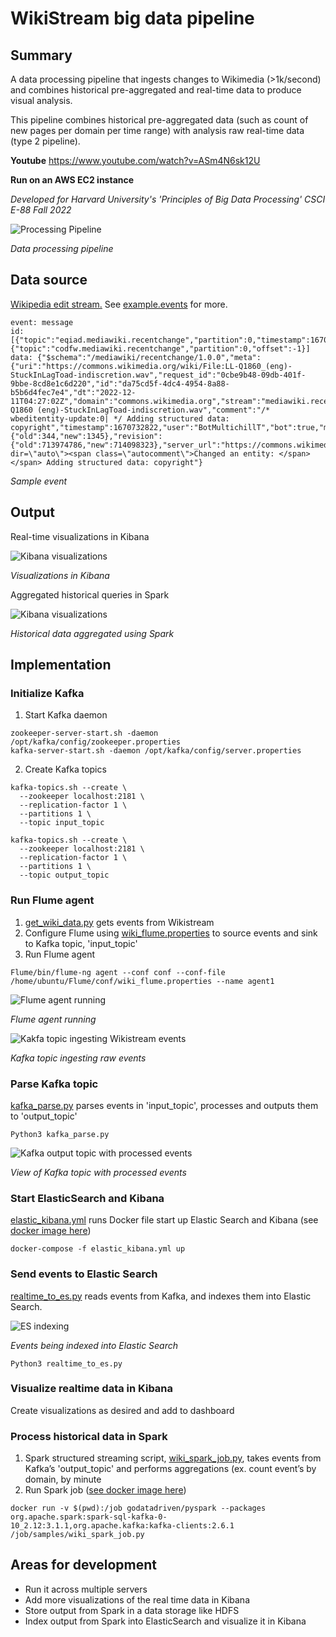 # WikiStream big data pipeline

## Summary
A data processing pipeline that ingests changes to Wikimedia (>1k/second) and combines historical pre-aggregated and real-time data to produce visual analysis.

This pipeline combines historical pre-aggregated data (such as count of new pages per domain per time range) with analysis raw real-time data (type 2 pipeline).

**Youtube**
https://www.youtube.com/watch?v=ASm4N6sk12U


**Run on an AWS EC2 instance**

_Developed for Harvard University's 'Principles of Big Data Processing' CSCI E-88 Fall 2022_

![Processing Pipeline](assets/pipeline.png)

*Data processing pipeline*

## Data source
[Wikipedia edit stream.](https://wikitech.wikimedia.org/wiki/Event_Platform/EventStreams) See [example.events](example.events) for more.

```
event: message
id: [{"topic":"eqiad.mediawiki.recentchange","partition":0,"timestamp":1670732822001},{"topic":"codfw.mediawiki.recentchange","partition":0,"offset":-1}]
data: {"$schema":"/mediawiki/recentchange/1.0.0","meta":{"uri":"https://commons.wikimedia.org/wiki/File:LL-Q1860_(eng)-StuckInLagToad-indiscretion.wav","request_id":"0cbe9b48-09db-401f-9bbe-8cd8e1c6d220","id":"da75cd5f-4dc4-4954-8a88-b5b6d4fec7e4","dt":"2022-12-11T04:27:02Z","domain":"commons.wikimedia.org","stream":"mediawiki.recentchange","topic":"eqiad.mediawiki.recentchange","partition":0,"offset":4369496612},"id":2071131497,"type":"edit","namespace":6,"title":"File:LL-Q1860 (eng)-StuckInLagToad-indiscretion.wav","comment":"/* wbeditentity-update:0| */ Adding structured data: copyright","timestamp":1670732822,"user":"BotMultichillT","bot":true,"minor":false,"patrolled":true,"length":{"old":344,"new":1345},"revision":{"old":713974786,"new":714098323},"server_url":"https://commons.wikimedia.org","server_name":"commons.wikimedia.org","server_script_path":"/w","wiki":"commonswiki","parsedcomment":"‎<span dir=\"auto\"><span class=\"autocomment\">Changed an entity: </span></span> Adding structured data: copyright"}
```
*Sample event*
## Output
Real-time visualizations in Kibana

![Kibana visualizations](assets/kibana_visualizations.png)

*Visualizations in Kibana*

Aggregated historical queries in Spark

![Kibana visualizations](assets/spark_aggregations.png)

*Historical data aggregated using Spark*
## Implementation
### Initialize Kafka

1. Start Kafka daemon

```
zookeeper-server-start.sh -daemon /opt/kafka/config/zookeeper.properties
kafka-server-start.sh -daemon /opt/kafka/config/server.properties
```

2. Create Kafka topics

```
kafka-topics.sh --create \
  --zookeeper localhost:2181 \
  --replication-factor 1 \
  --partitions 1 \
  --topic input_topic

kafka-topics.sh --create \
  --zookeeper localhost:2181 \
  --replication-factor 1 \
  --partitions 1 \
  --topic output_topic
```
### Run Flume agent

1. [get_wiki_data.py](get_wiki_data.py) gets events from Wikistream 
2. Configure Flume using [wiki_flume.properties](wiki_flume.properties) to source events and sink to Kafka topic, 'input_topic' 
3. Run Flume agent

```
Flume/bin/flume-ng agent --conf conf --conf-file /home/ubuntu/Flume/conf/wiki_flume.properties --name agent1
```

![Flume agent running](assets/flume_agent.png)

*Flume agent running*

![Kakfa topic ingesting Wikistream events](assets/kafka_input_topic.png)

*Kafka topic ingesting raw events*


### Parse Kafka topic

[kafka_parse.py](kafka_parse.py) parses events in 'input_topic', processes and outputs them to 'output_topic'

```
Python3 kafka_parse.py
```

![Kafka output topic with processed events](assets/kafka_output_topic.png)

*View of Kafka topic with processed events*

### Start ElasticSearch and Kibana

[elastic_kibana.yml](elastic_kibana.yml) runs Docker file start up Elastic Search and Kibana (see [docker image here](https://hub.docker.com/r/nshou/elasticsearch-kibana/))

```
docker-compose -f elastic_kibana.yml up 
```
### Send events to Elastic Search
[realtime_to_es.py](realtime_to_es.py) reads events from Kafka, and indexes them into Elastic Search.

![ES indexing](assets/ES_index.png)

*Events being indexed into Elastic Search*

```
Python3 realtime_to_es.py
```
### Visualize realtime data in Kibana
Create visualizations as desired and add to dashboard

### Process historical data in Spark

1. Spark structured streaming script, [wiki\_spark\_job.py](wiki_spark_job.py), takes events from Kafka’s 'output_topic' and performs aggregations (ex. count event’s by domain, by minute
2. Run Spark job ([see docker image here](https://github.com/godatadriven-dockerhub/pyspark))

```
docker run -v $(pwd):/job godatadriven/pyspark --packages org.apache.spark:spark-sql-kafka-0-10_2.12:3.1.1,org.apache.kafka:kafka-clients:2.6.1 /job/samples/wiki_spark_job.py
```

## Areas for development
- Run it across multiple servers
- Add more visualizations of the real time data in Kibana
- Store output from Spark in a data storage like HDFS
- Index output from Spark into ElasticSearch and visualize it in Kibana

 
